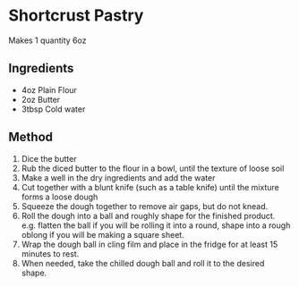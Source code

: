 # Shortcrust Pastry

Makes 1 quantity 6oz

## Ingredients

- 4oz Plain Flour
- 2oz Butter
- 3tbsp Cold water

## Method

1. Dice the butter
1. Rub the diced butter to the flour in a bowl, until the texture of loose soil
1. Make a well in the dry ingredients and add the water
1. Cut together with a blunt knife (such as a table knife) until the mixture forms a loose dough
1. Squeeze the dough together to remove air gaps, but do not knead.
1. Roll the dough into a ball and roughly shape for the finished product. e.g. flatten the ball if you will be rolling it into a round, shape into a rough oblong if you will be making a square sheet.
1. Wrap the dough ball in cling film and place in the fridge for at least 15 minutes to rest.
1. When needed, take the chilled dough ball and roll it to the desired shape.
